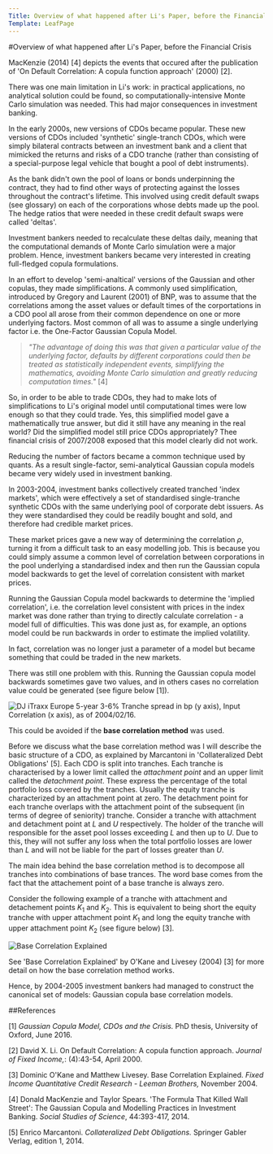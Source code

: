 ```yaml
---
Title: Overview of what happened after Li's Paper, before the Financial Crisis
Template: LeafPage
---
```


#Overview of what happened after Li's Paper, before the Financial Crisis

MacKenzie (2014) [4] depicts the events that occured after the publication of 'On Default Correlation: A copula function approach' (2000) [2]. 

There was one main limitation in Li's work: in practical applications, no analytical solution could be found, so computationally-intensive Monte Carlo simulation was needed. This had major consequences in investment banking.

In the early 2000s, new versions of CDOs became popular. These new versions of CDOs included 'synthetic' single-tranch CDOs, which were simply bilateral contracts between an investment bank and a client that mimicked the returns and risks of a CDO tranche (rather than consisting of a special-purpose legal vehicle that bought a pool of debt instruments).
	
As the bank didn't own the pool of loans or bonds underpinning the contract, they had to find other ways of protecting against the losses throughout the contract's lifetime. This involved using credit default swaps (see glossary) on each of the corporations whose debts made up the pool. The hedge ratios that were needed in these credit default swaps were called 'deltas'.

Investment bankers needed to recalculate these deltas daily, meaning that the computational demands of Monte Carlo simulation were a major problem. Hence, investment bankers became very interested in creating full-fledged copula formulations.
	
In an effort to develop 'semi-analtical' versions of the Gaussian and other copulas, they made simplifications. A commonly used simplification, introduced by Gregory and Laurent (2001) of BNP, was to assume that the correlations among the asset values or default times of the corportations in a CDO pool all arose from their common dependence on one or more underlying factors. Most common of all was to assume a single underlying factor i.e. the One-Factor Gaussian Copula Model. 

>*"The advantage of doing this was that given a particular value of the underlying factor, defaults by different corporations could then be treated as statistically independent events, simplifying the mathematics, avoiding Monte Carlo simulation and greatly reducing computation times."* [4]


So, in order to be able to trade CDOs, they had to make lots of simplifications to Li's original model until computational times were low enough so that they could trade. Yes, this simplified model gave a mathematically true answer, but did it still have any meaning in the real world? Did the simplified model still price CDOs appropriately? Thee financial crisis of 2007/2008 exposed that this model clearly did not work.

Reducing the number of factors became a common technique used by quants. As a result single-factor, semi-analytical Gaussian copula models became very widely used in investment banking. 

In 2003-2004, investment banks collectively created tranched 'index markets', which were effectively a set of standardised single-tranche synthetic CDOs with the same underlying pool of corporate debt issuers. As they were standardised they could be readily bought and sold, and therefore had credible market prices. 

These market prices gave a new way of determining the correlation $\rho$, turning it from a difficult task to an easy modelling job. This is because you could simply assume a common level of correlation between corporations in the pool underlying a standardised index and then run the Gaussian copula model backwards to get the level of correlation consistent with market prices. 

Running the Gaussian Copula model backwards to determine the 'implied correlation', i.e. the correlation level consistent with prices in the index market was done rather than trying to directly calculate correlation - a model full of difficulties. This was done just as, for example, an options model could be run backwards in order to estimate the implied volatility.

In fact, correlation was no longer just a parameter of a model but became something that could be traded in the new markets.

There was still one problem with this. Running the Gaussian copula model backwards sometimes gave two values, and in others cases no correlation value could be generated (see figure below [1]).

![DJ iTraxx Europe 5-year 3-6\% Tranche spread in bp (y axis), Input Correlation (x axis), as of 2004/02/16.](http://db716.user.srcf.net/eim/media/Figure12.png "DJ iTraxx Europe 5-year 3-6\% Tranche spread in bp (y axis), Input Correlation (x axis), as of 2004/02/16.")

This could be avoided if the **base correlation method** was used. 

Before we discuss what the base correlation method was I will describe the basic structure of a CDO, as explained by Marcantoni in 'Collateralized Debt Obligations' [5].
Each CDO is split into tranches. Each tranche is characterised by a lower limit called the *attachment point* and an upper limit called the *detachment point*. These express the percentage of the total portfolio loss covered by the tranches. Usually the equity tranche is
characterized by an attachment point at zero. The detachment point for each tranche overlaps with the attachment point of the subsequent (in terms of degree of seniority) tranche. Consider a tranche with attachment and detachment point at $L$ and $U$ respectively. The holder of the tranche will responsible for the asset pool losses exceeding $L$ and then up to $U$. Due to this, they will not suffer any loss when the total portfolio losses are lower than $L$ and will not be liable for the part of losses greater than $U$. 

The main idea behind the base correlation method is to decompose all tranches into combinations of base trances. The word base comes from the fact that the attachement point of a base tranche is always zero. 

Consider the following example of a tranche with attachment and detachement points $K_1$ and $K_2$. This is equivalent to being short the equity tranche with upper attachment point $K_1$ and long the equity tranche with upper attachment point $K_2$ (see figure below) [3].

![Base Correlation Explained](http://db716.user.srcf.net/eim/media/Figure13.png "Base Correlation Explained")

See 'Base Correlation Explained' by O'Kane and Livesey (2004) [3] for more detail on how the base correlation method works. 

Hence, by 2004-2005 investment bankers had managed to construct the canonical set of models: Gaussian copula base correlation models. 

##References

[1] *Gaussian Copula Model, CDOs and the Crisis.* PhD thesis, University of Oxford, June 2016.

[2] David X. Li. On Default Correlation: A copula function approach. *Journal of Fixed Income,*: (4):43-54, April 2000.

[3] Dominic O'Kane and Matthew Livesey. Base Correlation Explained. *Fixed Income Quantitative Credit Research - Leeman Brothers,* November 2004. 

[4] Donald MacKenzie and Taylor Spears. 'The Formula That Killed Wall Street': The Gaussian Copula and Modelling Practices in Investment Banking. *Social Studies of Science*, 44:393-417, 2014.

[5] Enrico Marcantoni. *Collateralized Debt Obligations.* Springer Gabler Verlag, edition 1, 2014.
